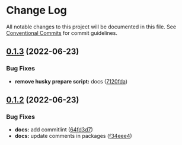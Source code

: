 # Change Log

All notable changes to this project will be documented in this file.
See [Conventional Commits](https://conventionalcommits.org) for commit guidelines.

## [0.1.3](https://github.com/thiago-porto25/test-design-system-lib/compare/v0.1.2...v0.1.3) (2022-06-23)


### Bug Fixes

* **remove husky prepare script:** docs ([7120fda](https://github.com/thiago-porto25/test-design-system-lib/commit/7120fda9a44511335feb974b3cada9c52f39d379))





## [0.1.2](https://github.com/thiago-porto25/test-design-system-lib/compare/v0.1.1...v0.1.2) (2022-06-23)


### Bug Fixes

* **docs:** add commitlint ([64fd3d7](https://github.com/thiago-porto25/test-design-system-lib/commit/64fd3d72f536d1e294a49bf375411859b15d6372))
* **docs:** update comments in packages ([f34eee4](https://github.com/thiago-porto25/test-design-system-lib/commit/f34eee4e05dfcb0ce7e13b5e382038ce3f1ff3f2))
